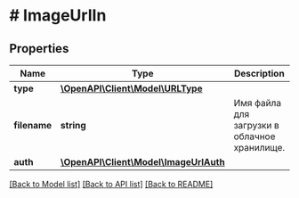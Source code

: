 # # ImageUrlIn

## Properties

Name | Type | Description | Notes
------------ | ------------- | ------------- | -------------
**type** | [**\OpenAPI\Client\Model\URLType**](URLType.md) |  | [optional]
**filename** | **string** | Имя файла для загрузки в облачное хранилище. | [optional]
**auth** | [**\OpenAPI\Client\Model\ImageUrlAuth**](ImageUrlAuth.md) |  | [optional]

[[Back to Model list]](../../README.md#models) [[Back to API list]](../../README.md#endpoints) [[Back to README]](../../README.md)

